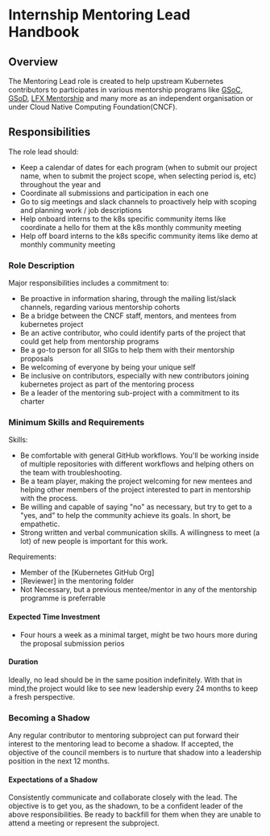 # Internship Mentoring Lead Handbook

## Overview

The Mentoring Lead role is created to help upstream Kubernetes contributors to participates in various mentorship programs like [GSoC](https://github.com/kubernetes/community/blob/master/mentoring/programs/google-summer-of-code.md), [GSoD](https://github.com/kubernetes/community/blob/master/mentoring/programs/google-season-of-docs.md), [LFX Mentorship](https://github.com/kubernetes/community/blob/master/mentoring/programs/lfx-mentorship.md) and many more as an independent organisation or under Cloud Native Computing Foundation(CNCF). 

## Responsibilities
 The role lead should:

- Keep a calendar of dates for each program (when to submit our project name, when to submit the project scope, when selecting period is, etc) throughout the   year and
- Coordinate all submissions and participation in each one
- Go to sig meetings and slack channels to proactively help with scoping and planning work / job descriptions
- Help onboard interns to the k8s specific community items like coordinate a hello for them at the k8s monthly community meeting
- Help off board interns to the k8s specific community items like demo at monthly community meeting


### Role Description

Major responsibilities includes a commitment to: 

- Be proactive in information sharing, through the mailing list/slack channels, regarding various mentorship cohorts
- Be a bridge between the CNCF staff, mentors, and mentees from kubernetes project
- Be an active contributor, who could identify parts of the project that could get help from mentorship programs
- Be a go-to person for all SIGs to help them with their mentorship proposals
- Be welcoming of everyone by being your unique self
- Be inclusive on contributors, especially with new contributors joining kubernetes project as part of the mentoring process
- Be a leader of the mentoring sub-project with a commitment to its charter

### Minimum Skills and Requirements

Skills:

- Be comfortable with general GitHub workflows. You'll be working inside of multiple repositories with different workflows and helping others on the team with troubleshooting.
- Be a team player, making the project welcoming for new mentees and helping other members of the project interested to part in mentorship with the process.
- Be willing and capable of saying "no" as necessary, but try to get to a "yes, and" to help the community achieve its goals. In short, be empathetic.
- Strong written and verbal communication skills. A willingness to meet (a lot) of new people is important for this work.

Requirements:

- Member of the [Kubernetes GitHub Org]
- [Reviewer] in the mentoring folder
- Not Necessary, but a previous mentee/mentor in any of the mentorship programme is preferrable

#### Expected Time Investment

- Four hours a week as a minimal target, might be two hours more during the proposal submission perios

#### Duration  

Ideally, no lead should be in the same position indefinitely. With that in mind,the project would like to see new leadership every 24 months to keep a fresh perspective. 

### Becoming a Shadow

Any regular contributor to mentoring subproject can put forward their interest to the mentoring lead to become a shadow. If accepted, the objective of the council members is to nurture that shadow into a leadership position in the next 12 months. 

#### Expectations of a Shadow

Consistently communicate and collaborate closely with the lead. The objective is to get you, as the shadown, to be a confident leader of the above responsibilities. Be ready to backfill for them when they are unable to attend a meeting or represent the subproject.